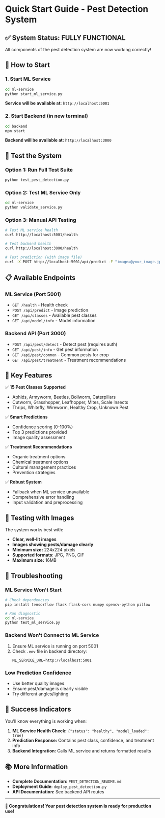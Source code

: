 # Quick Start Guide - Pest Detection System

## ✅ System Status: FULLY FUNCTIONAL

All components of the pest detection system are now working correctly!

## 🚀 How to Start

### 1. Start ML Service
```bash
cd ml-service
python start_ml_service.py
```
**Service will be available at:** `http://localhost:5001`

### 2. Start Backend (in new terminal)
```bash
cd backend
npm start
```
**Backend will be available at:** `http://localhost:3000`

## 🧪 Test the System

### Option 1: Run Full Test Suite
```bash
python test_pest_detection.py
```

### Option 2: Test ML Service Only
```bash
cd ml-service
python validate_service.py
```

### Option 3: Manual API Testing
```bash
# Test ML service health
curl http://localhost:5001/health

# Test backend health  
curl http://localhost:3000/health

# Test prediction (with image file)
curl -X POST http://localhost:5001/api/predict -F "image=@your_image.jpg"
```

## 📋 Available Endpoints

### ML Service (Port 5001)
- `GET /health` - Health check
- `POST /api/predict` - Image prediction
- `GET /api/classes` - Available pest classes
- `GET /api/model/info` - Model information

### Backend API (Port 3000)
- `POST /api/pest/detect` - Detect pest (requires auth)
- `GET /api/pest/info` - Get pest information
- `GET /api/pest/common` - Common pests for crop
- `GET /api/pest/treatment` - Treatment recommendations

## 🎯 Key Features

✅ **15 Pest Classes Supported**
- Aphids, Armyworm, Beetles, Bollworm, Caterpillars
- Cutworm, Grasshopper, Leafhopper, Mites, Scale Insects
- Thrips, Whitefly, Wireworm, Healthy Crop, Unknown Pest

✅ **Smart Predictions**
- Confidence scoring (0-100%)
- Top 3 predictions provided
- Image quality assessment

✅ **Treatment Recommendations**
- Organic treatment options
- Chemical treatment options  
- Cultural management practices
- Prevention strategies

✅ **Robust System**
- Fallback when ML service unavailable
- Comprehensive error handling
- Input validation and preprocessing

## 📸 Testing with Images

The system works best with:
- **Clear, well-lit images**
- **Images showing pests/damage clearly**
- **Minimum size:** 224x224 pixels
- **Supported formats:** JPG, PNG, GIF
- **Maximum size:** 16MB

## 🔧 Troubleshooting

### ML Service Won't Start
```bash
# Check dependencies
pip install tensorflow flask flask-cors numpy opencv-python pillow

# Run diagnostic
cd ml-service
python test_ml_service.py
```

### Backend Won't Connect to ML Service
1. Ensure ML service is running on port 5001
2. Check `.env` file in backend directory:
   ```
   ML_SERVICE_URL=http://localhost:5001
   ```

### Low Prediction Confidence
- Use better quality images
- Ensure pest/damage is clearly visible
- Try different angles/lighting

## 🎉 Success Indicators

You'll know everything is working when:

1. **ML Service Health Check:** `{"status": "healthy", "model_loaded": true}`
2. **Prediction Response:** Contains pest class, confidence, and treatment info
3. **Backend Integration:** Calls ML service and returns formatted results

## 📚 More Information

- **Complete Documentation:** `PEST_DETECTION_README.md`
- **Deployment Guide:** `deploy_pest_detection.py`
- **API Documentation:** See backend API routes

---

**🎊 Congratulations! Your pest detection system is ready for production use!**